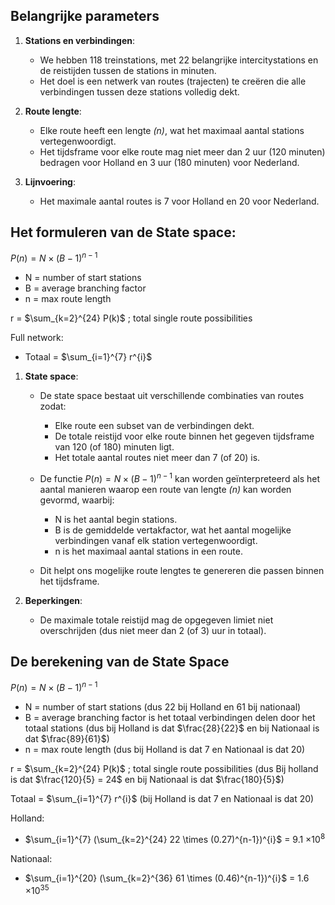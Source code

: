 ## Belangrijke parameters
1. **Stations en verbindingen**:
    - We hebben 118 treinstations, met 22 belangrijke intercitystations en de reistijden tussen de stations in minuten.
    - Het doel is een netwerk van routes (trajecten) te creëren die alle verbindingen tussen deze stations volledig dekt.

2. **Route lengte**:
    - Elke route heeft een lengte *(n)*, wat het maximaal aantal stations vertegenwoordigt.
    - Het tijdsframe voor elke route mag niet meer dan 2 uur (120 minuten) bedragen voor Holland en 3 uur (180 minuten) voor Nederland.

3. **Lijnvoering**:
    - Het maximale aantal routes is 7 voor Holland en 20 voor Nederland.

## Het formuleren van de State space:

$P(n) = N \times (B-1)^{n-1}$
- N = number of start stations
- B = average branching factor
- n = max route length

r = $\sum_{k=2}^{24} P(k)$ ; total single route possibilities

Full network:  
- Totaal = $\sum_{i=1}^{7} r^{i}$

1. **State space**: 
    - De state space bestaat uit verschillende combinaties van routes zodat:
        - Elke route een subset van de verbindingen dekt.
        - De totale reistijd voor elke route binnen het gegeven tijdsframe van 120 (of 180) minuten ligt.
        - Het totale aantal routes niet meer dan 7 (of 20) is.
        
    - De functie $P(n) = N \times (B-1)^{n-1}$ kan worden geïnterpreteerd als het aantal manieren waarop een route van lengte *(n)* kan worden gevormd, waarbij:
        - N is het aantal begin stations.
        - B is de gemiddelde vertakfactor, wat het aantal mogelijke verbindingen vanaf elk station vertegenwoordigt.
        - n is het maximaal aantal stations in een route.

    - Dit helpt ons mogelijke route lengtes te genereren die passen binnen het tijdsframe.

2. **Beperkingen**:
    - De maximale totale reistijd mag de opgegeven limiet niet overschrijden (dus niet meer dan 2 (of 3) uur in totaal).

## De berekening van de State Space 
$P(n) = N \times (B-1)^{n-1}$
- N = number of start stations (dus 22 bij Holland en 61 bij nationaal)
- B = average branching factor is het totaal verbindingen delen door het totaal stations (dus bij Holland is dat $\frac{28}{22}$ en bij Nationaal is dat $\frac{89}{61}$)
- n = max route length (dus bij Holland is dat 7 en Nationaal is dat 20)

r = $\sum_{k=2}^{24} P(k)$ ; total single route possibilities (dus Bij holland is dat $\frac{120}{5} = 24$ en bij Nationaal is dat $\frac{180}{5}$)
  
Totaal = $\sum_{i=1}^{7} r^{i}$ (bij Holland is dat 7 en Nationaal is dat 20)


Holland:
- $\sum_{i=1}^{7} (\sum_{k=2}^{24} 22 \times (0.27)^{n-1})^{i}$ = 9.1 $\times 10^{8}$

Nationaal: 
- $\sum_{i=1}^{20} (\sum_{k=2}^{36} 61 \times (0.46)^{n-1})^{i}$ = 1.6 $\times 10^{35}$